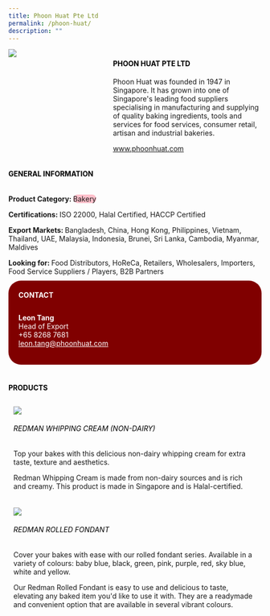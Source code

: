 ```yaml
--- 
title: Phoon Huat Pte Ltd 
permalink: /phoon-huat/ 
description: ""
---
```


<div class="flex-paragraph"> 
<div class="flex-container" style="display: flex; flex-wrap: wrap;"> 
<div class="card sgds" style="flex: 1 1 40%; display: block;"> 
<img src="https://drive.google.com/u/0/uc?id=1Wmj3Airh1nerrwwSDnebBvHxRVKzam_d&export=download"> 
</div> 
<div class="card-sgds" style="flex: 1 1 58%; display: block; margin-left: 3px"> 
<h4 style="text-transform: uppercase; color: black;">
<b>Phoon Huat Pte Ltd
</b>
</h4> 
<p>Phoon Huat was founded in 1947 in Singapore. It has grown into one of Singapore's leading food suppliers specialising in manufacturing and supplying of quality baking ingredients, tools and services for food services, consumer retail, artisan and industrial bakeries.
</p> 
<p>
<a href="https://www.phoonhuat.com" target="_blank">www.phoonhuat.com
</a>
</p> 
</div> 
</div> 
</div> 
<h4 style="text-transform: uppercase; color: black;"> 
<b>General Information
</b> 
</h4> 
<div class="flex-container" style="display: flex; flex-wrap: wrap;"> 
<div class="card sgds" style="flex: 1 1 65%; display: block; align-self: stretch"> 
<div class="flex-paragraph"> 
<p> 
<b>Product Category: 
</b> 
<span style=" background-color: pink; border-radius: 10px;">Bakery
</span> 
</p> 
<p> 
<b>Certifications: 
</b>ISO 22000, Halal Certified, HACCP Certified 
</p> 
<p> 
<b>Export Markets: 
</b>Bangladesh, China, Hong Kong, Philippines, Vietnam, Thailand, UAE, Malaysia, Indonesia, Brunei, Sri Lanka, Cambodia, Myanmar, Maldives 
</p> 
<p style="margin-bottom: 10px;"> 
<b>Looking for: 
</b>Food Distributors, HoReCa, Retailers, Wholesalers, Importers, Food Service Suppliers / Players, B2B Partners 
</p> 
</div> 
</div> 
<div class="card sgds" style="flex: 1 1 35%; padding: 10px; display: block; background-color: maroon; border-radius: 25px; align-self: center;"> 
<h4 style="color: white; margin-top: 10px; margin-left: 10px;">CONTACT
</h4> 
<div class="flex-paragraph"> 
<p style="padding: 10px; color: white;"> 
<b>Leon Tang
</b> 
<br>Head of Export
<br>+65 8268 7681
<br> 
<a href="mailto:leon.tang@phoonhuat.com" style="color: white;">leon.tang@phoonhuat.com
</a> 
</p> 
</div> 
</div> 
</div> 
<br> 
<h4 style="text-transform: uppercase; color: black;"> 
<b>Products
</b> 
</h4> 
<div style="display: flex; flex-wrap: wrap;"> 
<div class="card sgds" style="flex: 1 1 47%; margin: 10px; display: block;"> 
<div class="flex-image" style="display: block;"> 
<img src="https://drive.google.com/u/0/uc?id=1AvHNspdlDYHk0f6tTWxE5NYnK1LCYx27&export=download"> 
</div> 
<div class="flex-paragraph"> 
<h6 style="text-transform: uppercase; color: black;">Redman Whipping Cream (Non-dairy)
</h6> 
<p>Top your bakes with this delicious non-dairy whipping cream for extra taste, texture and aesthetics.
</p> 
<p>Redman Whipping Cream is made from non-dairy sources and is rich and creamy. This product is made in Singapore and is Halal-certified.
</p> 
</div> 
</div> 
<div class="card sgds" style="flex: 1 1 47%; margin: 10px; display: block;"> 
<div class="flex-image" style="display: block;"> 
<img src="https://drive.google.com/u/0/uc?id=1U5T-nL9mCPcJOJPjSVpKLE-PDA527ZDE&export=download"> 
</div> 
<div class="flex-paragraph"> 
<h6 style="text-transform: uppercase; color: black;">Redman Rolled Fondant
</h6> 
<p>Cover your bakes with ease with our rolled fondant series. Available in a variety of colours: baby blue, black, green, pink, purple, red, sky blue, white and yellow.
</p> 
<p>Our Redman Rolled Fondant is easy to use and delicious to taste, elevating any baked item you'd like to use it with. They are a readymade and convenient option that are available in several vibrant colours.
</p> 
</div> 
</div> 
</div>